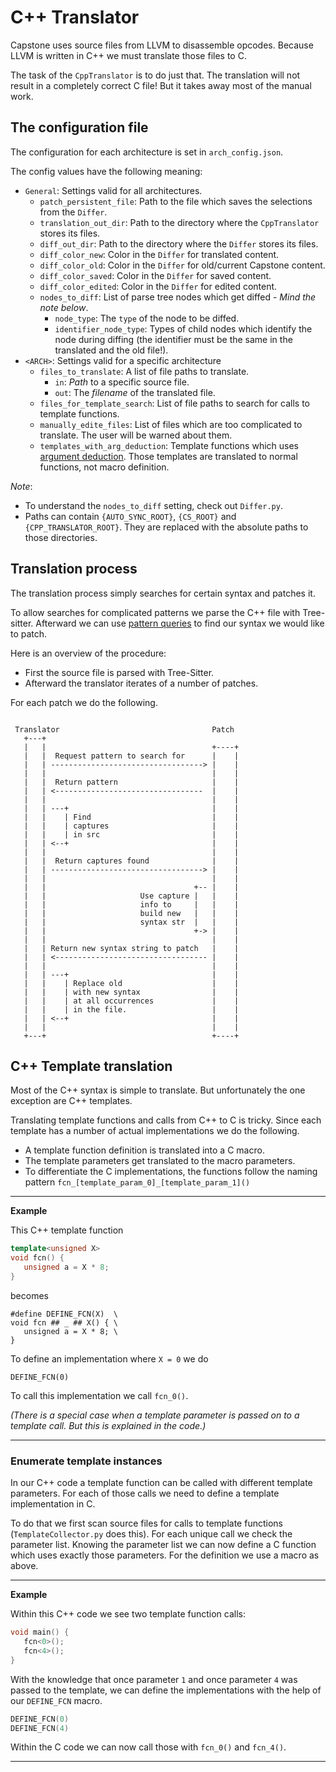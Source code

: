 # C++ Translator

Capstone uses source files from LLVM to disassemble opcodes.
Because LLVM is written in C++ we must translate those files to C.

The task of the `CppTranslator` is to do just that.
The translation will not result in a completely correct C file! But it takes away most of the manual work.

## The configuration file

The configuration for each architecture is set in `arch_config.json`.

The config values have the following meaning:

- `General`: Settings valid for all architectures.
   - `patch_persistent_file`: Path to the file which saves the selections from the `Differ`.
   - `translation_out_dir`: Path to the directory where the `CppTranslator` stores its files.
   - `diff_out_dir`: Path to the directory where the `Differ` stores its files.
   - `diff_color_new`: Color in the `Differ` for translated content.
   - `diff_color_old`: Color in the `Differ` for old/current Capstone content.
   - `diff_color_saved`: Color in the `Differ` for saved content.
   - `diff_color_edited`: Color in the `Differ` for edited content.
   - `nodes_to_diff`: List of parse tree nodes which get diffed - *Mind the note below*.
      - `node_type`: The `type` of the node to be diffed.
      - `identifier_node_type`: Types of child nodes which identify the node during diffing (the identifier must be the same in the translated and the old file!).
- `<ARCH>`: Settings valid for a specific architecture
   - `files_to_translate`: A list of file paths to translate.
      - `in`: *Path* to a specific source file.
      - `out`: The *filename* of the translated file.
   - `files_for_template_search`: List of file paths to search for calls to template functions.
   - `manually_edite_files`: List of files which are too complicated to translate. The user will be warned about them.
   - `templates_with_arg_deduction`: Template functions which uses [argument deduction](https://en.cppreference.com/w/cpp/language/template_argument_deduction). Those templates are translated to normal functions, not macro definition.

_Note_:
- To understand the `nodes_to_diff` setting, check out `Differ.py`.
- Paths can contain `{AUTO_SYNC_ROOT}`, `{CS_ROOT}` and `{CPP_TRANSLATOR_ROOT}`.
  They are replaced with the absolute paths to those directories.

## Translation process

The translation process simply searches for certain syntax and patches it.

To allow searches for complicated patterns we parse the C++ file with Tree-sitter.
Afterward we can use [pattern queries](https://tree-sitter.github.io/tree-sitter/using-parsers#pattern-matching-with-queries)
to find our syntax we would like to patch.

Here is an overview of the procedure:

- First the source file is parsed with Tree-Sitter.
- Afterward the translator iterates of a number of patches.

For each patch we do the following.

```

 Translator                                  Patch
   +---+
   |   |                                     +----+
   |   |  Request pattern to search for      |    |
   |   | ----------------------------------> |    |
   |   |                                     |    |
   |   |  Return pattern                     |    |
   |   | <---------------------------------  |    |
   |   |                                     |    |
   |   | ---+                                |    |
   |   |    | Find                           |    |
   |   |    | captures                       |    |
   |   |    | in src                         |    |
   |   | <--+                                |    |
   |   |                                     |    |
   |   |  Return captures found              |    |
   |   | ----------------------------------> |    |
   |   |                                     |    |
   |   |                                 +-- |    |
   |   |                     Use capture |   |    |
   |   |                     info to     |   |    |
   |   |                     build new   |   |    |
   |   |                     syntax str  |   |    |
   |   |                                 +-> |    |
   |   |                                     |    |
   |   | Return new syntax string to patch   |    |
   |   | <---------------------------------- |    |
   |   |                                     |    |
   |   | ---+                                |    |
   |   |    | Replace old                    |    |
   |   |    | with new syntax                |    |
   |   |    | at all occurrences             |    |
   |   |    | in the file.                   |    |
   |   | <--+                                |    |
   |   |                                     |    |
   +---+                                     +----+
```

## C++ Template translation

Most of the C++ syntax is simple to translate. But unfortunately the one exception are C++ templates.

Translating template functions and calls from C++ to C is tricky.
Since each template has a number of actual implementations we do the following.

- A template function definition is translated into a C macro.
- The template parameters get translated to the macro parameters.
- To differentiate the C implementations, the functions follow the naming pattern `fcn_[template_param_0]_[template_param_1]()`

<hr>

**Example**

This C++ template function

```cpp
template<unsigned X>
void fcn() {
   unsigned a = X * 8;
}
```
becomes
```
#define DEFINE_FCN(X)  \
void fcn ## _ ## X() { \
   unsigned a = X * 8; \
}
```
To define an implementation where `X = 0` we do
```
DEFINE_FCN(0)
```
To call this implementation we call `fcn_0()`.

_(There is a special case when a template parameter is passed on to a template call. But this is explained in the code.)_
<hr>

### Enumerate template instances

In our C++ code a template function can be called with different template parameters.
For each of those calls we need to define a template implementation in C.

To do that we first scan source files for calls to template functions (`TemplateCollector.py` does this).
For each unique call we check the parameter list.
Knowing the parameter list we can now define a C function which uses exactly those parameters.
For the definition we use a macro as above.

<hr>

**Example**

Within this C++ code we see two template function calls:

```cpp
void main() {
   fcn<0>();
   fcn<4>();
}
```
With the knowledge that once parameter `1` and once parameter `4` was passed to the template,
we can define the implementations with the help of our `DEFINE_FCN` macro.
```c
DEFINE_FCN(0)
DEFINE_FCN(4)
```

Within the C code we can now call those with `fcn_0()` and `fcn_4()`.
<hr>
